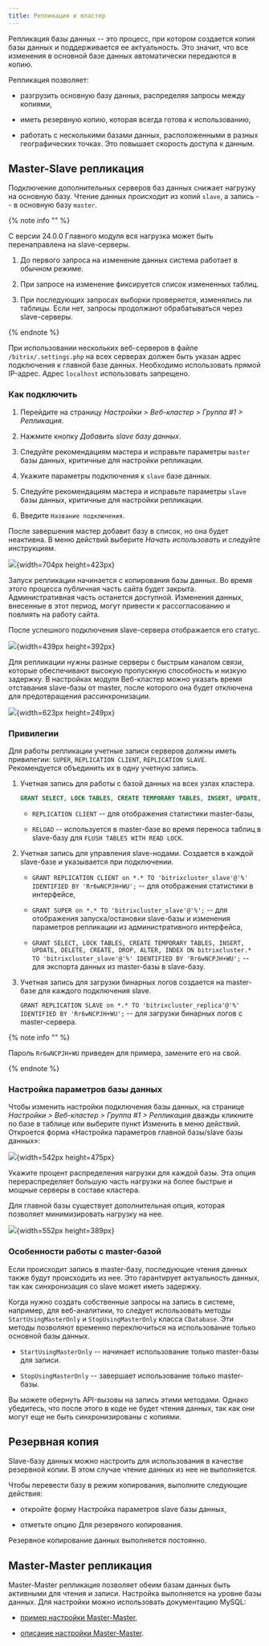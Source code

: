 ```yaml
---
title: Репликация и кластер
---
```


Репликация базы данных -- это процесс, при котором создается копия базы данных и поддерживается ее актуальность. Это значит, что все изменения в основной базе данных автоматически передаются в копию.

Репликация позволяет:

-  разгрузить основную базу данных, распределяя запросы между копиями,

-  иметь резервную копию, которая всегда готова к использованию,

-  работать с несколькими базами данных, расположенными в разных географических точках. Это повышает скорость доступа к данным.

## Master-Slave репликация

Подключение дополнительных серверов баз данных снижает нагрузку на основную базу. Чтение данных происходит из копий `slave`, а запись -- в основную базу `master`.

{% note info "" %}

С версии 24.0.0 Главного модуля вся нагрузка может быть перенаправлена на slave-серверы.

1. До первого запроса на изменение данных система работает в обычном режиме.

2. При запросе на изменение фиксируется список измененных таблиц.

3. При последующих запросах выборки проверяется, изменялись ли таблицы. Если нет, запросы продолжают обрабатываться через slave-серверы.

{% endnote %}

При использовании нескольких веб-серверов в файле `/bitrix/.settings.php` на всех серверах должен быть указан адрес подключения к главной базе данных. Необходимо использовать прямой IP-адрес. Адрес  `localhost` использовать запрещено.

### Как подключить

1. Перейдите на страницу *Настройки > Веб-кластер > Группа #1 > Репликация*.

2. Нажмите кнопку *Добавить slave базу данных*.

3. Следуйте рекомендациям мастера и исправьте параметры `master` базы данных, критичные для настройки репликации.

4. Укажите параметры подключения к `slave` базе данных.

5. Следуйте рекомендациям мастера и исправьте параметры `slave` базы данных, критичные для настройки репликации.

6. Введите `Название подключения`.

После завершения мастер добавит базу в список, но она будет неактивна. В меню действий выберите *Начать использовать* и следуйте инструкциям.

![](./replication-and-clustering.png){width=704px height=423px}

Запуск репликации начинается с копирования базы данных. Во время этого процесса публичная часть сайта будет закрыта. Административная часть останется доступной. Изменения данных, внесенные в этот период, могут привести к рассогласованию и повлиять на работу сайта.

После успешного подключения slave-сервера отображается его статус.

![](./replication-and-clustering-3.png){width=439px height=392px}

Для репликации нужны разные серверы с быстрым каналом связи, которые обеспечивают высокую пропускную способность и низкую задержку. В настройках модуля Веб-кластер можно указать время отставания slave-базы от master, после которого она будет отключена для предотвращения рассинхронизации.

![](./replication-and-clustering-2.png){width=623px height=249px}

### Привилегии

Для работы репликации учетные записи серверов должны иметь привилегии: `SUPER`, `REPLICATION CLIENT`, `REPLICATION SLAVE`. Рекомендуется объединить их в одну учетную запись.

1. Учетная запись для работы с базой данных на всех узлах кластера.

   ```sql
   GRANT SELECT, LOCK TABLES, CREATE TEMPORARY TABLES, INSERT, UPDATE, DELETE, CREATE, DROP, ALTER, INDEX, REPLICATION CLIENT, RELOAD ON bitrixcluster.* TO 'bitrixcluster'@'%' IDENTIFIED BY 'Rr6wNCPJH+WU';
   ```

   -  `REPLICATION CLIENT` -- для отображения статистики master-базы,

   -  `RELOAD` -- используется в master-базе во время переноса таблиц в slave-базу для `FLUSH TABLES WITH READ LOCK`.

2. Учетная запись для управления slave-нодами. Создается в каждой slave-базе и указывается при подключении.

   -  `GRANT REPLICATION CLIENT on *.* TO 'bitrixcluster_slave'@'%' IDENTIFIED BY 'Rr6wNCPJH+WU';` -- для отображения статистики в интерфейсе,

   -  `GRANT SUPER on *.* TO 'bitrixcluster_slave'@'%';` -- для отображения запуска/остановки slave-базы и изменения параметров репликации из административного интерфейса,

   -  `GRANT SELECT, LOCK TABLES, CREATE TEMPORARY TABLES, INSERT, UPDATE, DELETE, CREATE, DROP, ALTER, INDEX ON bitrixcluster.* TO 'bitrixcluster_slave'@'%' IDENTIFIED BY 'Rr6wNCPJH+WU';` -- для экспорта данных из master-базы в slave-базу.

3. Учетная запись для загрузки бинарных логов создается на master-базе для каждого подключения slave.

   `GRANT REPLICATION SLAVE on *.* TO 'bitrixcluster_replica'@'%' IDENTIFIED BY 'Rr6wNCPJH+WU';` -- для загрузки бинарных логов с master-сервера.

{% note info "" %}

Пароль `Rr6wNCPJH+WU` приведен для примера, замените его на свой.

{% endnote %}

### Настройка параметров базы данных

Чтобы изменить настройки подключения базы данных, на странице *Настройки > Веб-кластер > Группа #1 > Репликация* дважды кликните по базе в таблице или выберите пункт Изменить в меню действий. Откроется форма «Настройка параметров главной базы/slave базы данных»:

![](./replication-and-clustering-5.png){width=542px height=475px}

Укажите процент распределения нагрузки для каждой базы. Эта опция перераспределяет большую часть нагрузки на более быстрые и мощные серверы в составе кластера.

Для главной базы существует дополнительная опция, которая позволяет минимизировать нагрузку на нее.

![](./replication-and-clustering-6.png){width=552px height=389px}

### Особенности работы с master-базой

Если происходит запись в master-базу, последующие чтения данных также будут происходить из нее. Это гарантирует актуальность данных, так как синхронизация со slave может иметь задержку.

Когда нужно создать собственные запросы на запись в системе, например, для веб-аналитики, то следует использовать методы `StartUsingMasterOnly` и `StopUsingMasterOnly` класса `CDatabase`. Эти методы позволяют временно переключиться на использование только основной базы данных.

-  `StartUsingMasterOnly` -- начинает использование только master-базы для записи.

-  `StopUsingMasterOnly` -- завершает использование только master-базы.

Вы можете обернуть API-вызовы на запись этими методами. Однако убедитесь, что после этого в коде не будет чтения данных, так как они могут еще не быть синхронизированы с копиями.

## Резервная копия

Slave-базу данных можно настроить для использования в качестве резервной копии. В этом случае чтение данных из нее не выполняется.

Чтобы перевести базу в режим копирования, выполните следующие действия:

-  откройте форму Настройка параметров slave базы данных,

-  отметьте опцию Для резервного копирования.

Резервное копирование данных выполняется постоянно.

## Master-Master репликация

Master-Master репликация позволяет обеим базам данных быть активными для чтения и записи. Настройка выполняется на уровне базы данных. Для настройки можно использовать документацию MySQL:

-  [пример настройки Master-Master](https://efsol.ru/manuals/master-master-mysql.html),

-  [описание настройки Master-Master](https://dev.mysql.com/doc/refman/8.0/en/replication.html).